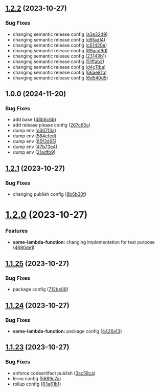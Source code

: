 ## [1.2.2](https://github.com/petra-foundation/lerna-template/compare/v1.2.1...v1.2.2) (2023-10-27)

### Bug Fixes

- changing semantic release config ([a3e32d9](https://github.com/petra-foundation/lerna-template/commit/a3e32d9dd32cd0052ddd7957ed4393696353f191))
- changing semantic release config ([d9fadf4](https://github.com/petra-foundation/lerna-template/commit/d9fadf4723b573d6133beae64469657afefc8b87))
- changing semantic release config ([c61420e](https://github.com/petra-foundation/lerna-template/commit/c61420e3706727e036c99148e5ed0fa9a1db6462))
- changing semantic release config ([69acd9d](https://github.com/petra-foundation/lerna-template/commit/69acd9deb604729f7a7a3393615389bf7d32c944))
- changing semantic release config ([23149b1](https://github.com/petra-foundation/lerna-template/commit/23149b11ebae376efc604444ae2dbbce298a999f))
- changing semantic release config ([51ffab2](https://github.com/petra-foundation/lerna-template/commit/51ffab29e8d4e8435a5289bc538e4d10595e062f))
- changing semantic release config ([d4c11ba](https://github.com/petra-foundation/lerna-template/commit/d4c11ba54feffb004f432f288a068aae3bc01ede))
- changing semantic release config ([66ae81b](https://github.com/petra-foundation/lerna-template/commit/66ae81bd8f1c05dee65efebce88828503dbce43e))
- changing semantic release config ([6d540d5](https://github.com/petra-foundation/lerna-template/commit/6d540d5e5928f37d544cb39c7930f32361422fa2))

## 1.0.0 (2024-11-20)


### Bug Fixes

* add base ([48b6c6b](https://github.com/shm0x/release-please-pnpm-mororepo-poc/commit/48b6c6b74f083ec144a4254ea93e0248f11db439))
* add release please config ([267c65c](https://github.com/shm0x/release-please-pnpm-mororepo-poc/commit/267c65ce955dbc43e5019aed4c1f3d68f0ddbac7))
* dump env ([d307f3a](https://github.com/shm0x/release-please-pnpm-mororepo-poc/commit/d307f3a12f4b401a87dede6718c46685395b82f2))
* dump env ([584efed](https://github.com/shm0x/release-please-pnpm-mororepo-poc/commit/584efed1d9770a9415567b19d167081713c455b1))
* dump env ([85f3d65](https://github.com/shm0x/release-please-pnpm-mororepo-poc/commit/85f3d65558d219e9bc3387403c5f3842d1179285))
* dump env ([47b73e4](https://github.com/shm0x/release-please-pnpm-mororepo-poc/commit/47b73e4f26c0a5d3f4d82dc5f8446350f0db9839))
* dump env ([21adfb9](https://github.com/shm0x/release-please-pnpm-mororepo-poc/commit/21adfb9e5d3ccf97d8ecd5db58ccdff6c0a74558))

## [1.2.1](https://github.com/petra-foundation/lerna-template/compare/v1.2.0...v1.2.1) (2023-10-27)

### Bug Fixes

- changing publish config ([8b6b30f](https://github.com/petra-foundation/lerna-template/commit/8b6b30f6a138628cc26f6e33424699c203a4da0e))

# [1.2.0](https://github.com/petra-foundation/lerna-template/compare/v1.1.25...v1.2.0) (2023-10-27)

### Features

- **some-lambda-function:** changing implementation for test purpose ([4680de1](https://github.com/petra-foundation/lerna-template/commit/4680de11a67f6ba485a5b57f7d976db2abbef47a))

## [1.1.25](https://github.com/petra-foundation/lerna-template/compare/v1.1.24...v1.1.25) (2023-10-27)

### Bug Fixes

- package config ([712be08](https://github.com/petra-foundation/lerna-template/commit/712be0812c91be5303259d9aadb1c35def7913ba))

## [1.1.24](https://github.com/petra-foundation/lerna-template/compare/v1.1.23...v1.1.24) (2023-10-27)

### Bug Fixes

- **some-lambda-function:** package config ([4426a13](https://github.com/petra-foundation/lerna-template/commit/4426a13ccd44bd55f865b39fea336b8dffa7abe7))

## [1.1.23](https://github.com/petra-foundation/lerna-template/compare/v1.1.22...v1.1.23) (2023-10-27)

### Bug Fixes

- enforce codeartifact publish ([3ac58ca](https://github.com/petra-foundation/lerna-template/commit/3ac58cac175027575f3f0ed68f197c53fdb284b0))
- lerna config ([5689c7a](https://github.com/petra-foundation/lerna-template/commit/5689c7a065eec54ae6ad80ffb80d0e883c172af7))
- rollup config ([83a61b1](https://github.com/petra-foundation/lerna-template/commit/83a61b1bf8bfa28e92b377db2f4a503a1bb6492e))
